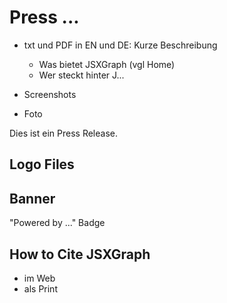 # Press ...

- txt und PDF in EN und DE: Kurze Beschreibung
  - Was bietet JSXGraph (vgl Home)
  - Wer steckt hinter J...


- Screenshots
- Foto

Dies ist ein Press Release.

## Logo Files

## Banner

"Powered by ..." Badge

## How to Cite JSXGraph

- im Web 
- als Print
